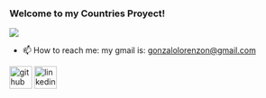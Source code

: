 ### Welcome to my Countries Proyect!
![](https://firebasestorage.googleapis.com/v0/b/github-profile-4004e.appspot.com/o/Countries%20(1).gif?alt=media&token=e4daf3c6-0d51-4d5c-92c0-1a598b137469)

- 📫 How to reach me: my gmail is: gonzalolorenzon@gmail.com 


[<img src='https://cdn.jsdelivr.net/npm/simple-icons@3.0.1/icons/github.svg' alt='github' height='40'>](https://github.com/Zalo7)  [<img src='https://cdn.jsdelivr.net/npm/simple-icons@3.0.1/icons/linkedin.svg' alt='linkedin' height='40'>](https://www.linkedin.com/in/www.linkedin.com/in/gonzalo-lorenzon-85b40a20b/)  



